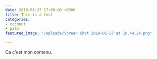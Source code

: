 ```yaml
---
date: 2019-01-27 17:00:00 +0000
title: This is a test
categories:
- coconut
- palm
featured_image: "/uploads/Screen Shot 2019-01-27 at 10.44.24.png"

---
```

Ca c'est mon contenu.